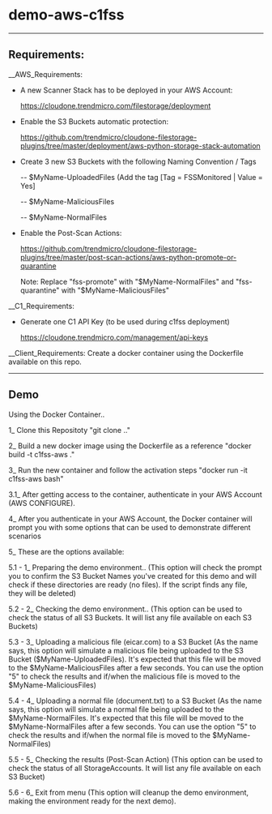 # demo-aws-c1fss

-------------
Requirements:
-------------
__AWS_Requirements: 

- A new Scanner Stack has to be deployed in your AWS Account:

  https://cloudone.trendmicro.com/filestorage/deployment

- Enable the S3 Buckets automatic protection:

  https://github.com/trendmicro/cloudone-filestorage-plugins/tree/master/deployment/aws-python-storage-stack-automation
  
  
- Create 3 new S3 Buckets with the following Naming Convention / Tags

  -- $MyName-UploadedFiles (Add the tag [Tag = FSSMonitored	| Value = Yes]

  -- $MyName-MaliciousFiles 

  -- $MyName-NormalFiles
  

- Enable the Post-Scan Actions:

  https://github.com/trendmicro/cloudone-filestorage-plugins/tree/master/post-scan-actions/aws-python-promote-or-quarantine
  
  Note: Replace "fss-promote" with "$MyName-NormalFiles" and "fss-quarantine" with "$MyName-MaliciousFiles"

__C1_Requirements: 

- Generate one C1 API Key (to be used during c1fss deployment)

  https://cloudone.trendmicro.com/management/api-keys


__Client_Requirements: Create a docker container using the Dockerfile available on this repo.

------------
Demo
------------

Using the Docker Container..

1_ Clone this Repositoty "git clone .."

2_ Build a new docker image using the Dockerfile as a reference "docker build -t c1fss-aws ."

3_ Run the new container and follow the activation steps "docker run -it c1fss-aws bash"

3.1_ After getting access to the container, authenticate in your AWS Account (AWS CONFIGURE).

4_ After you authenticate in your AWS Account, the Docker container will prompt you with some options that can be used to demonstrate different scenarios

5_ These are the options available:

5.1 - 1_ Preparing the demo environment.. (This option will check the prompt you to confirm the S3 Bucket Names you've created for this demo and will check if these directories are ready (no files). If the script finds any file, they will be deleted)

5.2 - 2_ Checking the demo environment.. (This option can be used to check the status of all S3 Buckets. It will list any file available on each S3 Buckets)

5.3 - 3_ Uploading a malicious file (eicar.com) to a S3 Bucket (As the name says, this option will simulate a malicious file being uploaded to the S3 Bucket ($MyName-UploadedFiles). It's expected that this file will be moved to the $MyName-MaliciousFiles after a few seconds. You can use the option "5" to check the results and if/when the malicious file is moved to the $MyName-MaliciousFiles)

5.4 - 4_ Uploading a normal file (document.txt) to a S3 Bucket (As the name says, this option will simulate a normal file being uploaded to the $MyName-NormalFiles. It's expected that this file will be moved to the $MyName-NormalFiles after a few seconds. You can use the option "5" to check the results and if/when the normal file is moved to the $MyName-NormalFiles)

5.5 - 5_ Checking the results (Post-Scan Action) (This option can be used to check the status of all StorageAccounts. It will list any file available on each S3 Bucket)

5.6 - 6_ Exit from menu (This option will cleanup the demo environment, making the environment ready for the next demo).

